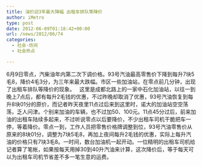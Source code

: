 ```yaml
---
title: 油价迎3年最大降幅 出租车排队等降价
author: iMetro
type: post
date: 2012-06-09T01:18:42+00:00
url: /news/2012/06/74
categories:
  - 社会-坊间
  - 社会热点

---
```

6月9日零点，汽柴油年内第二次下调价格。93号汽油最高零售价下降到每升7块5毛8，降价4毛3分，为三年来最大跌幅。市区一些加油站，在零点前几分钟，出现了出租车排队等降价的现象。   这里是成都北路上的一家中石化加油站，以往一到晚上7点后，都有每升2毛钱的优惠，不过昨晚却取消了优惠，93号汽油恢复到每升8块01分的原价，而记者昨天夜里11点过后来到这里时，诺大的加油站空空荡荡，乏人问津。个别来加油的车辆，也不过加50、100元。11点45分过后，前来加油的出租车陆续多起来，不过听说零点以后要降价，不少出租车司机干脆把车一停，等着降价。零点一到，工作人员把零售价格牌调整到位，93号汽油零售价从原来的8块01分，调整为7块5毛8，再加上夜间每升2毛钱的优惠，实际上每升汽油的价格只有7块3毛8。一时间，数台加油机一起开动。一位精明的出租车司机给记者算了笔帐，如果按每天用掉30到40升汽油来计算，这次降价后，等于每天可以为出租车司机节省差不多一笔生意的运费。